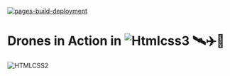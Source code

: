 [![pages-build-deployment](https://github.com/meleksabit/drones-html-css/actions/workflows/pages/pages-build-deployment/badge.svg)](https://github.com/meleksabit/drones-html-css/actions/workflows/pages/pages-build-deployment)
# Drones in Action in ![Htmlcss3](https://user-images.githubusercontent.com/32045473/150613704-9e282175-9528-4db1-bd3c-d3552e9b1bd8.png) 🛰️✈️🛫



![HTMLCSS2](https://user-images.githubusercontent.com/32045473/150613249-5f9c2e63-a548-4e78-88c9-2016e805d02a.png)
